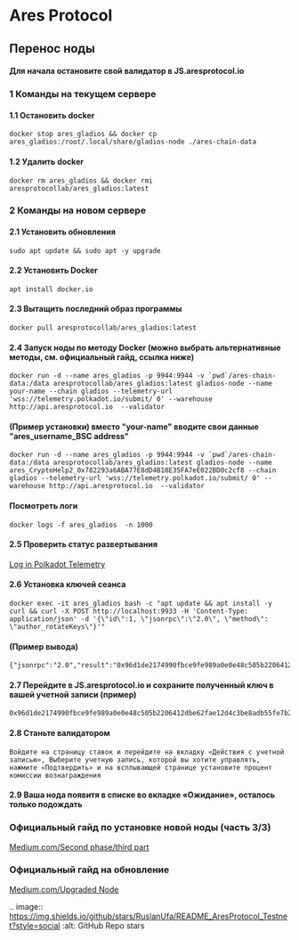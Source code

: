 # Ares Protocol
## Перенос ноды 

#### Для начала остановите свой валидатор в JS.aresprotocol.io

### 1 Команды на текущем сервере

#### 1.1 Остановить docker
```
docker stop ares_gladios && docker cp ares_gladios:/root/.local/share/gladios-node ./ares-chain-data
```

#### 1.2 Удалить docker
```
docker rm ares_gladios && docker rmi aresprotocollab/ares_gladios:latest
```

### 2 Команды на новом сервере

#### 2.1 Установить обновления
```
sudo apt update && sudo apt -y upgrade
```

#### 2.2 Установить Docker
```
apt install docker.io
```

#### 2.3 Вытащить последний образ программы
```
docker pull aresprotocollab/ares_gladios:latest
```

#### 2.4 Запуск ноды по методу Docker (можно выбрать альтернативные методы, см. официальный гайд, ссылка ниже)
```
docker run -d --name ares_gladios -p 9944:9944 -v `pwd`/ares-chain-data:/data aresprotocollab/ares_gladios:latest gladios-node --name your-name --chain gladios --telemetry-url 'wss://telemetry.polkadot.io/submit/ 0' --warehouse http://api.aresprotocol.io  --validator
```

#### (Пример установки) вместо "your-name" вводите свои данные "ares_username_BSC address"
```
docker run -d --name ares_gladios -p 9944:9944 -v `pwd`/ares-chain-data:/data aresprotocollab/ares_gladios:latest gladios-node --name ares_СryptoHelp2_0x782293a6ABA77E8dD4B18E35FA7eE022BD0c2cf8 --chain gladios --telemetry-url 'wss://telemetry.polkadot.io/submit/ 0' --warehouse http://api.aresprotocol.io  --validator
```

#### Посмотреть логи
```
docker logs -f ares_gladios  -n 1000
```

#### 2.5 Проверить статус развертывания
[Log in Polkadot Telemetry](https://telemetry.polkadot.io/#list/0xcc07acbee59e89a8bc99d87a24364b514d6ae657551338547b713444583eaac2)

#### 2.6 Установка ключей сеанса
```
docker exec -it ares_gladios bash -c "apt update && apt install -y curl && curl -X POST http://localhost:9933 -H 'Content-Type: application/json' -d '{\"id\":1, \"jsonrpc\":\"2.0\", \"method\": \"author_rotateKeys\"}'"
```

#### (Пример вывода)
```
{"jsonrpc":"2.0","result":"0x96d1de2174990fbce9fe989a0e0e48c505b2206412dbe62fae12d4c3be8adb55fe7b2a6b0c65ea6037c805d421b80e4717643f7c2b6c5bdd6d6098dc0d53512f743edda90453481b4d3d603d2a9a68097233c83bcc7a3b10c862f30151c7da12","id":1}
```

#### 2.7 Перейдите в JS.aresprotocol.io и сохраните полученный ключ в вашей учетной записи (пример)
```
0x96d1de2174990fbce9fe989a0e0e48c505b2206412dbe62fae12d4c3be8adb55fe7b2a6b0c65ea6037c805d421b80e4717643f7c2b6c5bdd6d6098dc0d53512f743edda90453481b4d3d603d2a9a68097233c83bcc7a3b10c862f30151c7da12
```

#### 2.8 Станьте валидатором
```
Войдите на страницу ставок и перейдите на вкладку «Действия с учетной записью», Выберите учетную запись, которой вы хотите управлять, нажмите «Подтвердить» и на всплывающей странице установите процент комиссии вознаграждения
```

#### 2.9 Ваша нода появитя в списке во вкладке «Ожидание», осталось только подождать


### Официальный гайд по установке новой ноды (часть 3/3)
[Medium.com/Second phase/third part](https://aresprotocollab.medium.com/public-deployment-of-gladios-testnet-nodes-second-ohase-third-part-807a1e098423)

### Официальный гайд на обновление
[Medium.com/Upgraded Node](https://aresprotocollab.medium.com/gladios-upgraded-node-commands-and-added-online-identification-penalty-mechanisms-for-validators-4650793d8ad0)

.. image:: https://img.shields.io/github/stars/RuslanUfa/README_AresProtocol_Testnet?style=social   :alt: GitHub Repo stars
